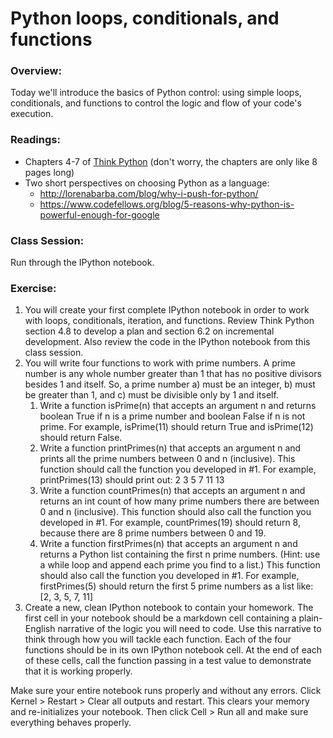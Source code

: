 # Python loops, conditionals, and functions

### Overview:

Today we'll introduce the basics of Python control: using simple loops, conditionals, and functions to control the logic
and flow of your code's execution.

### Readings:

- Chapters 4-7 of [Think Python](http://www.greenteapress.com/thinkpython/) (don't worry, the chapters are only like 8 pages long)
- Two short perspectives on choosing Python as a language:
  - http://lorenabarba.com/blog/why-i-push-for-python/
  - https://www.codefellows.org/blog/5-reasons-why-python-is-powerful-enough-for-google

### Class Session:

Run through the IPython notebook.

### Exercise:

1. You will create your first complete IPython notebook in order to work with loops, conditionals, iteration, and functions. Review Think Python section 4.8 to develop a plan and section 6.2 on incremental development. Also review the code in the IPython notebook from this class session.
2. You will write four functions to work with prime numbers. A prime number is any whole number greater than 1 that has no positive divisors besides 1 and itself. So, a prime number a) must be an integer, b) must be greater than 1, and c) must be divisible only by 1 and itself.
   1. Write a function isPrime(n) that accepts an argument n and returns boolean True if n is a prime number and boolean False if n is not prime. For example, isPrime(11) should return True and isPrime(12) should return False.
   2. Write a function printPrimes(n) that accepts an argument n and prints all the prime numbers between 0 and n (inclusive). This function should call the function you developed in #1. For example, printPrimes(13) should print out: 2 3 5 7 11 13
   3. Write a function countPrimes(n) that accepts an argument n and returns an int count of how many prime numbers there are between 0 and n (inclusive). This function should also call the function you developed in #1. For example, countPrimes(19) should return 8, because there are 8 prime numbers between 0 and 19.
   4. Write a function firstPrimes(n) that accepts an argument n and returns a Python list containing the first n prime numbers. (Hint: use a while loop and append each prime you find to a list.) This function should also call the function you developed in #1. For example, firstPrimes(5) should return the first 5 prime numbers as a list like: [2, 3, 5, 7, 11]
3. Create a new, clean IPython notebook to contain your homework. The first cell in your notebook should be a markdown cell containing a plain-English narrative of the logic you will need to code. Use this narrative to think through how you will tackle each function. Each of the four functions should be in its own IPython notebook cell. At the end of each of these cells, call the function passing in a test value to demonstrate that it is working properly.

Make sure your entire notebook runs properly and without any errors. Click Kernel > Restart > Clear all outputs and restart. This clears your memory and re-initializes your notebook. Then click Cell > Run all and make sure everything behaves properly.